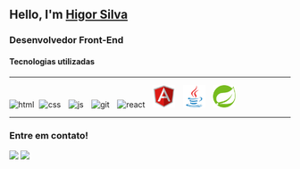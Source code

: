 
## Hello, I'm [Higor Silva](https://www.higorsilva97.com.br/)
<h3> Desenvolvedor Front-End </h3>
<h4> Tecnologias utilizadas </h4>
<hr>
<div>
  <img src="https://cdn.jsdelivr.net/gh/devicons/devicon/icons/html5/html5-original.svg" alt="html" width="40"/>  
  <img src="https://cdn.jsdelivr.net/gh/devicons/devicon/icons/css3/css3-original.svg" alt="css" width="40" hspace="5"/>
  <img src="https://cdn.jsdelivr.net/gh/devicons/devicon/icons/javascript/javascript-original.svg" alt="js" width="40" hspace="5"/>
  <img src="https://cdn.jsdelivr.net/gh/devicons/devicon/icons/git/git-original.svg"  alt="git" width="40" hspace="5"/>
  <img src="https://cdn.jsdelivr.net/gh/devicons/devicon/icons/react/react-original-wordmark.svg" alt="react" width="40" hspace="5"/>
  <img src="https://raw.githubusercontent.com/devicons/devicon/1119b9f84c0290e0f0b38982099a2bd027a48bf1/icons/angularjs/angularjs-original.svg" alt="angular" width="40" hspace="5"/>
  <img src="https://raw.githubusercontent.com/devicons/devicon/1119b9f84c0290e0f0b38982099a2bd027a48bf1/icons/java/java-original.svg" alt="java" width="40" hspace="5"/>
  <img src="https://raw.githubusercontent.com/devicons/devicon/1119b9f84c0290e0f0b38982099a2bd027a48bf1/icons/spring/spring-original.svg" alt="spring" width="40" hspace="5"/>
  
  
  
  

</div>
<hr>
<h3> Entre em contato! </h3>
<div>
  <a href="https://www.linkedin.com/in/higorsilva97/"><img src="https://img.shields.io/badge/LinkedIn-0077B5?style=for-the-badge&logo=linkedin&logoColor=white" /></a>
  <a href="mailto:higorsilva97@gmail.com"><img src="https://img.shields.io/badge/Gmail-D14836?style=for-the-badge&logo=gmail&logoColor=white" /> </a>
</div>

